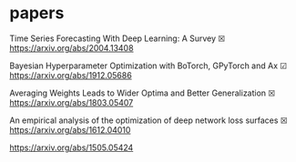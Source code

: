 # papers

Time Series Forecasting With Deep Learning: A Survey ☒ \
https://arxiv.org/abs/2004.13408

Bayesian Hyperparameter Optimization with BoTorch, GPyTorch and Ax  ☑ \
https://arxiv.org/abs/1912.05686

Averaging Weights Leads to Wider Optima and Better Generalization ☒ \
https://arxiv.org/abs/1803.05407

An empirical analysis of the optimization of deep network loss surfaces ☒ \
https://arxiv.org/abs/1612.04010

https://arxiv.org/abs/1505.05424 
